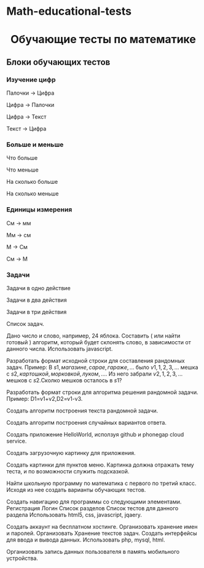 # Math-educational-tests
<h1 align="center">Обучающие тесты по математике</h1>

<h2>Блоки обучающих тестов</h2>
<h3>Изучение цифр</h3>
<p>Палочки -> Цифра</p>
<p>Цифра -> Палочки</p>
<p>Цифра -> Текст</p>
<p>Текст -> Цифра</p>

<h3>Больше и меньше</h3>
<p>Что больше</p>
<p>Что меньше</p>
<p>На сколько больше</p>
<p>На сколько меньше</p>

<h3>Единицы измерения</h3>
<p>См -> мм</p>
<p>Мм -> см</p>
<p>М -> См</p>
<p>См -> М</p>

<h3>Задачи</h3>
<p>Задачи в одно действие</p>
<p>Задачи в два действия</p>
<p>Задачи в три действия</p>



Список задач.








Дано число и слово, например, 24 яблока. Составить ( или найти готовый ) алгоритм, который будет склонять слово,
в зависимости от данного числа. Использовать javascript.

Разработать формат исходной строки для составления рандомных задач.
Пример:
В $s1,магазине,сарае,гараже,...$ было $v1,1,2,3,...$ мешка с $s2,картошкой,морковкой,луком,...$. Из него забрали 
$v2,1,2,3,...$ мешков с $s2$.Сколко мешков осталось в $s1$?

Разработать формат строки для алгоритма решения рандомной задачи.
Пример:
D1=v1+v2,D2=v1-v3.

Создать алгоритм построения текста рандомной задачи.

Создать алгоритм построения случайных вариантов ответа.

Создать приложение HelloWorld, исползуя github и phonegap cloud service.

Создать загрузочную картинку для приложения.

Создать картинки для пунктов меню. Картинка должна отражать тему теста, и по возможности служить подсказкой.

Найти школьную программу по математика с первого по третий класс. Исходя из нее создать варианты обучающих
тестов.

Создать навигацию для программы со следующими элементами.
Регистрация
Логин
Список разделов
Список тестов для данного раздела
Использовать html5, css, javascript, jqaery.

Создать аккаунт на бесплатном хостинге. Организовать хранение имен и паролей. Организовать
Хранение текстов задач. Создать интерфейсы для ввода и вывода данных.
Использовать php, mysql, html.

Организовать запись данных пользователя в память мобильного устройства.
